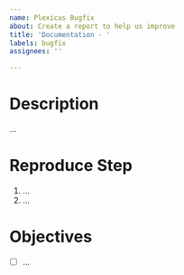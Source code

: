 ```yaml
---
name: Plexicus Bugfix
about: Create a report to help us improve
title: 'Documentation - '
labels: bugfix
assignees: ''

---
```


# Description
...

# Reproduce Step
1. ...
2. ...

# Objectives
- [ ] ...
